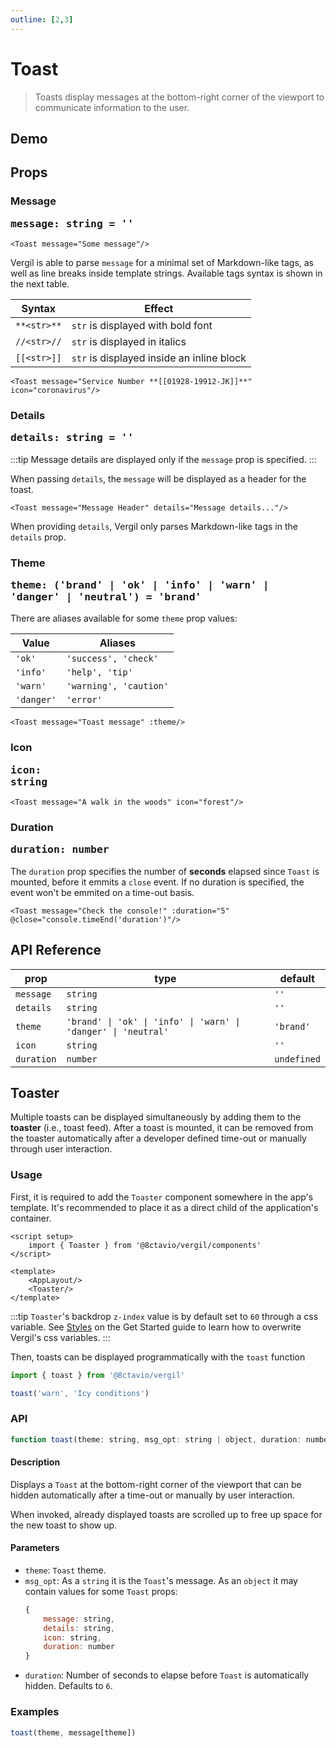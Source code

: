 ```yaml
---
outline: [2,3]
---
```


# Toast

> Toasts display messages at the bottom-right corner of the viewport to communicate information to the user.

## Demo

<script setup>
import { Toast, Btn, Icon } from '@8ctavio/vergil/components'
import { ref } from 'vue'
import { toast } from '@8ctavio/vergil'

const theme = ref('brand')
console.time('duration')
</script>

<Demo>
    <Btn variant="solid" label="Toast" @click="toast('brand', 'Please remain calm!')"/>
</Demo>

<Demo>
    <Toast message="Attention traveler!" details="Lost item can be claimed on lower levels"/>
</Demo>

## Props

### Message <Badge type="tip"><pre>message: string = ''</pre></Badge>

```vue
<Toast message="Some message"/>
```

<Demo>
    <Toast message="Some message"/>
</Demo>

Vergil is able to parse `message` for a minimal set of Markdown-like tags, as well as line breaks inside template strings. Available tags syntax is shown in the next table.

| Syntax      | Effect |
| ----------- | ------ |
| `**<str>**` | `str` is displayed with bold font |
| `//<str>//` | `str` is displayed in italics |
| `[[<str>]]` | `str` is displayed inside an inline block |

```vue
<Toast message="Service Number **[[01928-19912-JK]]**" icon="coronavirus"/>
```
<Demo>
    <Toast message="Service Number **[[01928-19912-JK]]**" icon="coronavirus"/>
</Demo>

### Details <Badge type="tip"><pre>details: string = ''</pre></Badge>

:::tip
Message details are displayed only if the `message` prop is specified.
:::

When passing `details`, the `message` will be displayed as a header for the toast.

```vue
<Toast message="Message Header" details="Message details..."/>
```

<Demo>
    <Toast message="Message Header" details="Message details..."/>
</Demo>

When providing `details`, Vergil only parses Markdown-like tags in the `details` prop.

### Theme <Badge type="tip"><pre>theme: ('brand' | 'ok' | 'info' | 'warn' | 'danger' | 'neutral') = 'brand'</pre></Badge>

There are aliases available for some `theme` prop values:

| Value      | Aliases |
| ---------- | ------- |
| `'ok'`     | `'success', 'check'` |
| `'info'`   | `'help', 'tip'` |
| `'warn'`   | `'warning', 'caution'` |
| `'danger'` | `'error'` |

```vue
<Toast message="Toast message" :theme/>
```

<Demo>
    <Toast message="Toast message" theme="brand"/>
    <Toast message="Toast message" theme="ok"/>
    <Toast message="Toast message" theme="info"/>
    <Toast message="Toast message" theme="warn"/>
    <Toast message="Toast message" theme="danger"/>
    <Toast message="Toast message" theme="neutral"/>
</Demo>

### Icon <Badge type="tip"><pre>icon: string</pre></Badge>

```vue
<Toast message="A walk in the woods" icon="forest"/>
```

<Demo>
    <Toast message="A walk in the woods" icon="forest"/>
</Demo>

### Duration <Badge type="tip"><pre>duration: number</pre></Badge>

The `duration` prop specifies the number of **seconds** elapsed since `Toast` is mounted, before it emmits a `close` event. If no duration is specified, the event won't be emmited on a time-out basis.

```vue
<Toast message="Check the console!" :duration="5" @close="console.timeEnd('duration')"/>
```

<Demo>
    <Toast message="Check the console!" :duration="5" @close="console.timeEnd('duration')"/>
</Demo>

## API Reference

| prop | type | default |
| ---- | ---- | ------- |
| `message` | `string` | `''` |
| `details` | `string` | `''` |
| `theme` | `'brand' \| 'ok' \| 'info' \| 'warn' \| 'danger' \| 'neutral'` | `'brand'` |
| `icon` | `string` | `''` |
| `duration` | `number` | `undefined` |

## Toaster &#8203;

Multiple toasts can be displayed simultaneously by adding them to the **toaster** (i.e., toast feed). After a toast is mounted, it can be removed from the toaster automatically after a developer defined time-out or manually through user interaction.

### Usage

First, it is required to add the `Toaster` component somewhere in the app's template. It's recommended to place it as a direct child of the application's container.

```vue
<script setup>
    import { Toaster } from '@8ctavio/vergil/components'
</script>

<template>
    <AppLayout/>
    <Toaster/>
</template>
```

:::tip
`Toaster`'s backdrop `z-index` value is by default set to `60` through a css variable. See [Styles](/get-started.md#styles) on the Get Started guide to learn how to overwrite Vergil's css variables.
:::

Then, toasts can be displayed programmatically with the `toast` function

```js
import { toast } from '@8ctavio/vergil'

toast('warn', 'Icy conditions')
```

### API

```js
function toast(theme: string, msg_opt: string | object, duration: number = 6): void
```

#### Description

Displays a `Toast` at the bottom-right corner of the viewport that can be hidden automatically after a time-out or manually by user interaction.

When invoked, already displayed toasts are scrolled up to free up space for the new toast to show up.

#### Parameters

- `theme`: `Toast` theme.
- `msg_opt`: As a `string` it is the `Toast`'s message. As an `object` it may contain values for some `Toast` props:
    ```js
    {
        message: string,
        details: string,
        icon: string,
        duration: number
    }
    ```
- `duration`: Number of seconds to elapse before `Toast` is automatically hidden. Defaults to `6`.

### Examples

```js
toast(theme, message[theme])
```

<Demo>
    <Btn variant="solid" label="Brand" @click="toast('brand', 'Welcome!')"/>
    <Btn variant="solid" label="Ok" @click="toast('ok', 'Success!')"/>
    <Btn variant="solid" label="Info" @click="toast('info', 'Attention!')"/>
    <Btn variant="solid" label="Warn" @click="toast('warn', 'Warning!')"/>
    <Btn variant="solid" label="Danger" @click="toast('danger', 'Error!')"/>
    <Btn variant="solid" label="Neutral" @click="toast('neutral', 'Notification')"/>
</Demo>

<style>
.demo .toast p{
    margin: 0;
}
</style>